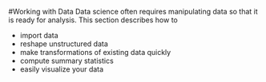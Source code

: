 <script src="../turi/js/recview.js"></script>

#Working with Data
Data science often requires manipulating data so that it is ready for analysis. This section describes how  to

- import data
- reshape unstructured data
- make transformations of existing data quickly
- compute summary statistics
- easily visualize your data
